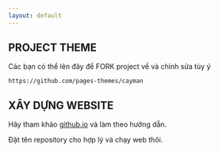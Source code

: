 ```yaml
---
layout: default
---
```


## PROJECT THEME

Các bạn có thể lên đây để FORK project về và chỉnh sửa tùy ý

```
https://github.com/pages-themes/cayman
```

## XÂY DỰNG WEBSITE

Hãy tham khảo [github.io](https://pages.github.com/) và làm theo hướng dẫn.

Đặt tên repository cho hợp lý và chạy web thôi.